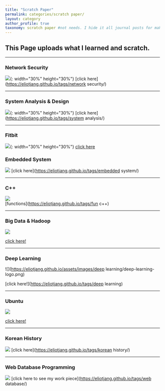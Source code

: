 ```yaml
---
title: "Scratch Paper"
permalink: categories/scratch paper/
layout: category
author_profile: true
taxonomy: scratch paper #not needs. I hide it all journal posts for make _journal folder. So it can't see. I don't know how to do that...
---
```


## __This Page uploads what I learned and scratch.__  

*****  
### Network Security  
![](https://eliotjang.github.io/assets/images/network-security/network-security-logo.jpeg){: width="30%" height="30%"} [click here](https://eliotjang.github.io/tags/network security/)

*****
### System Analysis & Design
![](https://eliotjang.github.io/assets/images/system-analysis/system-analysis-logo.jpeg){: width="30%" height="30%"} [click here](https://eliotjang.github.io/tags/system analysis/)

*****  
### Fitbit  
![](https://eliotjang.github.io/assets/images/fitbit/fitbit-logo.jpeg){: width="30%" height="30%"} [click here](https://eliotjang.github.io/tags/fitbit/)  

### Embedded System
![](https://eliotjang.github.io/assets/images/embedded-system/embedded-system-logo.jpeg) [click here](https://eliotjang.github.io/tags/embedded system/)

*****

### C++  
![](https://eliotjang.github.io/assets/images/c++/c++-logo.png)  
[functions](https://eliotjang.github.io/tags/fun c++)  

*****

### Big Data & Hadoop

![](https://eliotjang.github.io/assets/images/hadoop/hadoop-logo.png)  

[click here!](https://eliotjang.github.io/tags/hadoop)

*****  

### Deep Learning  

![](https://eliotjang.github.io/assets/images/deep learning/deep-learning-logo.png)  

[click here!](https://eliotjang.github.io/tags/deep learning)  

*****  

### Ubuntu  

![](https://eliotjang.github.io/assets/images/ubuntu/ubuntu-logo.jpeg)  

[click here!](https://eliotjang.github.io/tags/ubuntu)  

*****  

### Korean History
![](https://eliotjang.github.io/assets/images/korean-history/korean-history-logo.jpeg)
[click here](https://eliotjang.github.io/tags/korean history/)

*****  

### Web Database Programming
![](https://eliotjang.github.io/assets/images/web-database/web-database-logo.png)
[click here to see my work piece](https://eliotjang.github.io/tags/web database/)

